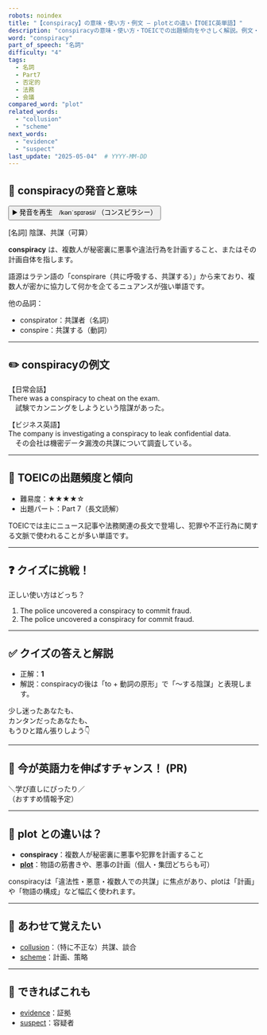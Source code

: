 ```yaml
---
robots: noindex
title: "【conspiracy】の意味・使い方・例文 ― plotとの違い【TOEIC英単語】"
description: "conspiracyの意味・使い方・TOEICでの出題傾向をやさしく解説。例文・クイズ付きでplotとの違いもわかりやすく学べます。"
word: "conspiracy"
part_of_speech: "名詞"
difficulty: "4"
tags:
  - 名詞
  - Part7
  - 否定的
  - 法務
  - 会議
compared_word: "plot"
related_words:
  - "collusion"
  - "scheme"
next_words:
  - "evidence"
  - "suspect"
last_update: "2025-05-04"  # YYYY-MM-DD
---
```


## 🔰 conspiracyの発音と意味

<button class="play-audio" onclick="playTTS('conspiracy')">
  <span class="play-audio-main">
    ▶️ 発音を再生　/kənˈspɪrəsi/
  </span>
  <span class="play-audio-sub">
    （コンスピラシー）
  </span>
</button>

[名詞] 陰謀、共謀（可算）

**conspiracy** は、複数人が秘密裏に悪事や違法行為を計画すること、またはその計画自体を指します。

語源はラテン語の「conspirare（共に呼吸する、共謀する）」から来ており、複数人が密かに協力して何かを企てるニュアンスが強い単語です。

他の品詞：  
- conspirator：共謀者（名詞）
- conspire：共謀する（動詞）

---

## ✏️ conspiracyの例文

【日常会話】  
There was a conspiracy to cheat on the exam.  
　試験でカンニングをしようという陰謀があった。

【ビジネス英語】  
The company is investigating a conspiracy to leak confidential data.  
　その会社は機密データ漏洩の共謀について調査している。

---

## 🎯 TOEICの出題頻度と傾向

- 難易度：★★★★☆
- 出題パート：Part 7（長文読解）

TOEICでは主にニュース記事や法務関連の長文で登場し、犯罪や不正行為に関する文脈で使われることが多い単語です。

---

## ❓ クイズに挑戦！

正しい使い方はどっち？

1. The police uncovered a conspiracy to commit fraud.  
2. The police uncovered a conspiracy for commit fraud.

---

## ✅ クイズの答えと解説

- 正解：**1**
- 解説：conspiracyの後は「to + 動詞の原形」で「～する陰謀」と表現します。

少し迷ったあなたも、  
カンタンだったあなたも、  
もうひと踏ん張りしよう👇️

---

## 🚀 今が英語力を伸ばすチャンス！ (PR)

<div class="info-center">
＼学び直しにぴったり／<br>  
（おすすめ情報予定）
</div>

---

## 🤔  plot との違いは？

- **conspiracy**：複数人が秘密裏に悪事や犯罪を計画すること
- **[plot](/plot)**：物語の筋書きや、悪事の計画（個人・集団どちらも可）

conspiracyは「違法性・悪意・複数人での共謀」に焦点があり、plotは「計画」や「物語の構成」など幅広く使われます。

---

## 🧩 あわせて覚えたい

- [collusion](/collusion)：（特に不正な）共謀、談合
- [scheme](/scheme)：計画、策略

---

## 📖 できればこれも

- [evidence](/evidence)：証拠
- [suspect](/suspect)：容疑者

<!-- cvid: aid04_bid41 -->
